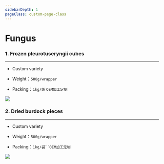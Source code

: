 ```yaml
---
sidebarDepth: 1
pageClass: custom-page-class
---
```


# Fungus

### 1. Frozen pleurotuseryngii cubes
<hr>

- Custom variety </p>
- Weight：`500g/wrapper` </p>
- Packing：`1kg/袋` `OEM加工定制`</P>

<div class="imgb" >
 <img  src="https://yuhuawebsite.oss-cn-hongkong.aliyuncs.com/V-F-1.%E5%86%B7%E5%86%BB%E6%9D%8F%E9%B2%8D%E8%8F%87%E4%B8%81-Frozen%20pleurotuseryngii%20cubes.jpg">
</div>


### 2. Dried burdock pieces
<hr>

- Custom variety</p>
- Weight：`500g/wrapper` </p>
- Packing：`1kg/袋``OEM加工定制`</P>

<div class="imgb" >
 <img  src="https://yuhuawebsite.oss-cn-hongkong.aliyuncs.com/V-F-2.%E5%B9%B2%E8%92%A1%E4%B8%9D--Dried%20burdock%20pieces.jpg">
</div>
